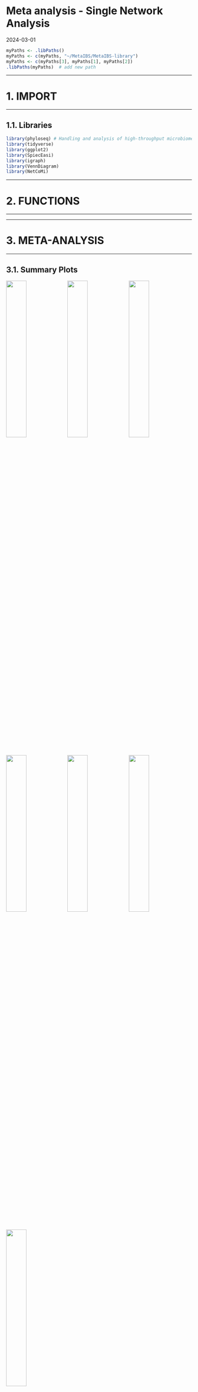 Meta analysis - Single Network Analysis
================
2024-03-01

``` r
myPaths <- .libPaths()
myPaths <- c(myPaths, "~/MetaIBS/MetaIBS-library")
myPaths <- c(myPaths[3], myPaths[1], myPaths[2])
.libPaths(myPaths)  # add new path
```

------------------------------------------------------------------------

# 1. IMPORT

------------------------------------------------------------------------

## 1.1. Libraries

``` r
library(phyloseq) # Handling and analysis of high-throughput microbiome census data.
library(tidyverse)
library(ggplot2)
library(SpiecEasi)
library(igraph)
library(VennDiagram)
library(NetCoMi)
```

------------------------------------------------------------------------

# 2. FUNCTIONS

------------------------------------------------------------------------

------------------------------------------------------------------------

# 3. META-ANALYSIS

------------------------------------------------------------------------

## 3.1. Summary Plots

<img src="../../../outputs/single-network-analysis/Individual/plots/Family/meta-analysis-1.png" width="33%" /><img src="../../../outputs/single-network-analysis/Individual/plots/Family/meta-analysis-2.png" width="33%" /><img src="../../../outputs/single-network-analysis/Individual/plots/Family/meta-analysis-3.png" width="33%" /><img src="../../../outputs/single-network-analysis/Individual/plots/Family/meta-analysis-4.png" width="33%" /><img src="../../../outputs/single-network-analysis/Individual/plots/Family/meta-analysis-5.png" width="33%" /><img src="../../../outputs/single-network-analysis/Individual/plots/Family/meta-analysis-6.png" width="33%" /><img src="../../../outputs/single-network-analysis/Individual/plots/Family/meta-analysis-7.png" width="33%" />

## 3.2. Individual Plots

<img src="../../../outputs/single-network-analysis/Individual/plots/Family/single-network-1.png" width="33%" /><img src="../../../outputs/single-network-analysis/Individual/plots/Family/single-network-2.png" width="33%" /><img src="../../../outputs/single-network-analysis/Individual/plots/Family/single-network-3.png" width="33%" /><img src="../../../outputs/single-network-analysis/Individual/plots/Family/single-network-4.png" width="33%" /><img src="../../../outputs/single-network-analysis/Individual/plots/Family/single-network-5.png" width="33%" /><img src="../../../outputs/single-network-analysis/Individual/plots/Family/single-network-6.png" width="33%" /><img src="../../../outputs/single-network-analysis/Individual/plots/Family/single-network-7.png" width="33%" /><img src="../../../outputs/single-network-analysis/Individual/plots/Family/single-network-8.png" width="33%" /><img src="../../../outputs/single-network-analysis/Individual/plots/Family/single-network-9.png" width="33%" /><img src="../../../outputs/single-network-analysis/Individual/plots/Family/single-network-10.png" width="33%" /><img src="../../../outputs/single-network-analysis/Individual/plots/Family/single-network-11.png" width="33%" /><img src="../../../outputs/single-network-analysis/Individual/plots/Family/single-network-12.png" width="33%" /><img src="../../../outputs/single-network-analysis/Individual/plots/Family/single-network-13.png" width="33%" /><img src="../../../outputs/single-network-analysis/Individual/plots/Family/single-network-14.png" width="33%" /><img src="../../../outputs/single-network-analysis/Individual/plots/Family/single-network-15.png" width="33%" /><img src="../../../outputs/single-network-analysis/Individual/plots/Family/single-network-16.png" width="33%" /><img src="../../../outputs/single-network-analysis/Individual/plots/Family/single-network-17.png" width="33%" /><img src="../../../outputs/single-network-analysis/Individual/plots/Family/single-network-18.png" width="33%" /><img src="../../../outputs/single-network-analysis/Individual/plots/Family/single-network-19.png" width="33%" /><img src="../../../outputs/single-network-analysis/Individual/plots/Family/single-network-20.png" width="33%" /><img src="../../../outputs/single-network-analysis/Individual/plots/Family/single-network-21.png" width="33%" /><img src="../../../outputs/single-network-analysis/Individual/plots/Family/single-network-22.png" width="33%" /><img src="../../../outputs/single-network-analysis/Individual/plots/Family/single-network-23.png" width="33%" /><img src="../../../outputs/single-network-analysis/Individual/plots/Family/single-network-24.png" width="33%" /><img src="../../../outputs/single-network-analysis/Individual/plots/Family/single-network-25.png" width="33%" /><img src="../../../outputs/single-network-analysis/Individual/plots/Family/single-network-26.png" width="33%" /><img src="../../../outputs/single-network-analysis/Individual/plots/Family/single-network-27.png" width="33%" /><img src="../../../outputs/single-network-analysis/Individual/plots/Family/single-network-28.png" width="33%" /><img src="../../../outputs/single-network-analysis/Individual/plots/Family/single-network-29.png" width="33%" /><img src="../../../outputs/single-network-analysis/Individual/plots/Family/single-network-30.png" width="33%" /><img src="../../../outputs/single-network-analysis/Individual/plots/Family/single-network-31.png" width="33%" /><img src="../../../outputs/single-network-analysis/Individual/plots/Family/single-network-32.png" width="33%" /><img src="../../../outputs/single-network-analysis/Individual/plots/Family/single-network-33.png" width="33%" /><img src="../../../outputs/single-network-analysis/Individual/plots/Family/single-network-34.png" width="33%" /><img src="../../../outputs/single-network-analysis/Individual/plots/Family/single-network-35.png" width="33%" /><img src="../../../outputs/single-network-analysis/Individual/plots/Family/single-network-36.png" width="33%" />

## 3.3. Global Properties

### 3.3.1. GLasso

|  | agp | fukui | hugerth | labus | liu | lopresti | mars | nagel | pozuelo | zeber | zhu | zhuang |
|:---|---:|---:|---:|---:|---:|---:|---:|---:|---:|---:|---:|---:|
| Relative LCC size | 0.53459 | 0.81818 | 0.68182 | 0.37500 | 0.84118 | 0.43478 | 0.80822 | 0.39535 | 0.65686 | 0.80597 | 0.42857 | 0.51515 |
| Clustering coefficient | 0.72151 | 0.47158 | 0.65134 | 0.00000 | 0.44557 | 0.00000 | 0.47257 | 0.45473 | 0.66895 | 0.31602 | 0.60622 | 0.42567 |
| Modularity | 0.23516 | 0.39872 | 0.26669 | 0.38281 | 0.41860 | 0.36000 | 0.40873 | 0.32609 | 0.16941 | 0.35995 | 0.30547 | 0.39683 |
| Positive edge percentage | 96.42276 | 68.83117 | 87.22628 | 37.50000 | 85.54348 | 20.00000 | 70.55556 | 52.17391 | 69.48229 | 61.71875 | 42.30769 | 52.38095 |
| Edge density | 0.17227 | 0.10762 | 0.15480 | 0.22222 | 0.09061 | 0.22222 | 0.10520 | 0.16912 | 0.16599 | 0.08945 | 0.24762 | 0.15441 |
| Natural connectivity | 0.07167 | 0.02938 | 0.04965 | 0.15807 | 0.02120 | 0.14100 | 0.02683 | 0.07977 | 0.05268 | 0.02643 | 0.09572 | 0.07877 |
| Vertex connectivity | 1.00000 | 1.00000 | 1.00000 | 1.00000 | 1.00000 | 1.00000 | 1.00000 | 1.00000 | 1.00000 | 1.00000 | 1.00000 | 1.00000 |
| Edge connectivity | 1.00000 | 1.00000 | 1.00000 | 1.00000 | 1.00000 | 1.00000 | 1.00000 | 1.00000 | 1.00000 | 1.00000 | 1.00000 | 1.00000 |
| Average dissimilarity\* | 0.66243 | 0.69249 | 0.67190 | 0.70820 | 0.66749 | 0.70637 | 0.69172 | 0.70271 | 0.68799 | 0.69386 | 0.70637 | 0.70302 |
| Average path length\*\* | 1.72017 | 2.10686 | 1.79831 | 1.79979 | 1.77729 | 1.83433 | 1.96717 | 1.82654 | 1.64028 | 2.10141 | 1.58844 | 1.93466 |

### 3.3.2 MB

|  | agp | fukui | hugerth | labus | liu | lopresti | mars | nagel | pozuelo | zeber | zhu | zhuang |
|:---|---:|---:|---:|---:|---:|---:|---:|---:|---:|---:|---:|---:|
| Relative LCC size | 0.96226 | 0.95455 | 0.85227 | 0.20833 | 1.00000 | 0.43478 | 0.98630 | 0.67442 | 0.92157 | 0.98507 | 0.51429 | 0.60606 |
| Clustering coefficient | 0.34916 | 0.28234 | 0.43695 | 0.00000 | 0.16951 | 0.00000 | 0.19906 | 0.21936 | 0.38973 | 0.12133 | 0.18748 | 0.26034 |
| Modularity | 0.48633 | 0.44298 | 0.47806 | 0.21875 | 0.38444 | 0.36000 | 0.46660 | 0.50475 | 0.37543 | 0.44202 | 0.48125 | 0.50473 |
| Positive edge percentage | 89.53488 | 66.43357 | 87.25490 | 50.00000 | 75.91888 | 20.00000 | 68.04734 | 45.94595 | 72.99270 | 64.80000 | 40.00000 | 47.82609 |
| Edge density | 0.04438 | 0.07322 | 0.07351 | 0.40000 | 0.05493 | 0.22222 | 0.06612 | 0.09113 | 0.06269 | 0.05828 | 0.13072 | 0.12105 |
| Natural connectivity | 0.01094 | 0.02129 | 0.01968 | 0.31583 | 0.00943 | 0.14125 | 0.01849 | 0.04363 | 0.01631 | 0.01945 | 0.07253 | 0.06498 |
| Vertex connectivity | 1.00000 | 1.00000 | 1.00000 | 1.00000 | 2.00000 | 1.00000 | 1.00000 | 1.00000 | 1.00000 | 1.00000 | 1.00000 | 1.00000 |
| Edge connectivity | 1.00000 | 1.00000 | 1.00000 | 1.00000 | 2.00000 | 1.00000 | 1.00000 | 1.00000 | 1.00000 | 1.00000 | 1.00000 | 1.00000 |
| Average dissimilarity\* | 0.68578 | 0.69452 | 0.68345 | 0.70226 | 0.68176 | 0.70374 | 0.69091 | 0.70300 | 0.69568 | 0.68762 | 0.70802 | 0.70233 |
| Average path length\*\* | 2.22244 | 2.17494 | 1.96940 | 1.39736 | 1.80289 | 1.82596 | 2.12076 | 2.57994 | 2.16928 | 2.26632 | 2.15218 | 2.14937 |

### 3.3.3. SLR

|  | agp | fukui | hugerth | labus | liu | lopresti | mars | nagel | pozuelo | zeber | zhu | zhuang |
|:---|---:|---:|---:|---:|---:|---:|---:|---:|---:|---:|---:|---:|
| Relative LCC size | 0.57233 | 0.54545 | 0.56818 | 0.08333 | 0.71176 | 0.13043 | 0.67123 | 0.53488 | 0.61765 | 0.56716 | 0.08571 | 0.09091 |
| Clustering coefficient | 0.45060 | 0.36622 | 0.41125 | 0.00000 | 0.48331 | 0.00000 | 0.28166 | 0.30375 | 0.26458 | 0.34161 | 0.00000 | 0.00000 |
| Modularity | 0.26381 | 0.26344 | 0.33357 | 0.00000 | 0.15634 | -0.12500 | 0.39906 | 0.50244 | 0.33886 | 0.40920 | -0.12500 | -0.12500 |
| Positive edge percentage | 45.57957 | 50.83333 | 43.72093 | 100.00000 | 41.59021 | 50.00000 | 50.00000 | 56.25000 | 33.52941 | 55.55556 | 50.00000 | 50.00000 |
| Edge density | 0.12430 | 0.19048 | 0.17551 | 1.00000 | 0.13512 | 0.66667 | 0.10034 | 0.12648 | 0.08705 | 0.12802 | 0.66667 | 0.66667 |
| Natural connectivity | 0.02474 | 0.04215 | 0.03398 | 0.80274 | 0.04203 | 0.55598 | 0.02746 | 0.05677 | 0.02164 | 0.03569 | 0.55358 | 0.55448 |
| Vertex connectivity | 1.00000 | 1.00000 | 1.00000 | 1.00000 | 1.00000 | 1.00000 | 1.00000 | 1.00000 | 1.00000 | 1.00000 | 1.00000 | 1.00000 |
| Edge connectivity | 1.00000 | 1.00000 | 1.00000 | 1.00000 | 1.00000 | 1.00000 | 1.00000 | 1.00000 | 1.00000 | 1.00000 | 1.00000 | 1.00000 |
| Average dissimilarity\* | 0.70065 | 0.70622 | 0.70079 | 0.68419 | 0.70687 | 0.70516 | 0.70380 | 0.70698 | 0.70740 | 0.70710 | 0.71809 | 0.71351 |
| Average path length\*\* | 1.66882 | 1.46322 | 1.53411 | 0.68419 | 1.76460 | 0.94021 | 1.90551 | 2.18468 | 1.80058 | 1.74047 | 0.95746 | 0.95135 |
